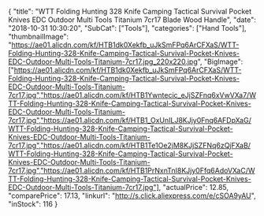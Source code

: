 {
	"title": "WTT Folding Hunting 328 Knife Camping Tactical Survival Pocket Knives EDC Outdoor Multi Tools Titanium 7cr17 Blade Wood Handle",
	"date": "2018-10-31 10:30:20",
	"SubCat": ["Tools"],
	"categories": ["Hand Tools"],
	"thumbnailImage": "https://ae01.alicdn.com/kf/HTB1dk0Xekfb_uJkSmFPq6ArCFXaS/WTT-Folding-Hunting-328-Knife-Camping-Tactical-Survival-Pocket-Knives-EDC-Outdoor-Multi-Tools-Titanium-7cr17.jpg_220x220.jpg",
	"BigImage": ["https://ae01.alicdn.com/kf/HTB1dk0Xekfb_uJkSmFPq6ArCFXaS/WTT-Folding-Hunting-328-Knife-Camping-Tactical-Survival-Pocket-Knives-EDC-Outdoor-Multi-Tools-Titanium-7cr17.jpg","https://ae01.alicdn.com/kf/HTB1Ywntecic_eJjSZFnq6xVwVXa7/WTT-Folding-Hunting-328-Knife-Camping-Tactical-Survival-Pocket-Knives-EDC-Outdoor-Multi-Tools-Titanium-7cr17.jpg","https://ae01.alicdn.com/kf/HTB1_OxUnILJ8KJjy0Fnq6AFDpXaG/WTT-Folding-Hunting-328-Knife-Camping-Tactical-Survival-Pocket-Knives-EDC-Outdoor-Multi-Tools-Titanium-7cr17.jpg","https://ae01.alicdn.com/kf/HTB1Te1Oe2jM8KJjSZFNq6zQjFXaB/WTT-Folding-Hunting-328-Knife-Camping-Tactical-Survival-Pocket-Knives-EDC-Outdoor-Multi-Tools-Titanium-7cr17.jpg","https://ae01.alicdn.com/kf/HTB1PrNxnTnI8KJjy0Ffq6AdoVXaC/WTT-Folding-Hunting-328-Knife-Camping-Tactical-Survival-Pocket-Knives-EDC-Outdoor-Multi-Tools-Titanium-7cr17.jpg"],
	"actualPrice": 12.85,
	"comparePrice": 17.13,
	"linkurl": "http://s.click.aliexpress.com/e/cSOA9yAU",
	"inStock": 116
}
